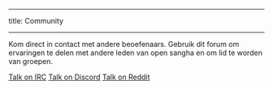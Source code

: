 * * *

title: Community

* * *

Kom direct in contact met andere beoefenaars. Gebruik dit forum om ervaringen te delen met andere leden van open sangha en om lid te worden van groepen.

<a href="http://kiwiirc.com/client/irc.freenode.com/##meditation" class="btn btn-primary external-link no-image" target="_blank" rel="nofollow">Talk on IRC</a>
[Talk on Discord](https://discord.gg/Tyqd22a?classes=btn,btn-primary) [Talk on Reddit](https://www.reddit.com/r/OpenBuddhaDharma/?classes=btn,btn-primary)